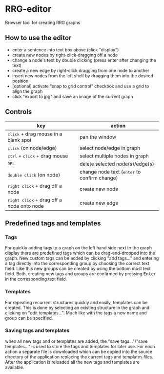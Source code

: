 # RRG-editor
Browser tool for creating RRG graphs

## How to use the editor
- enter a sentence into text box above (click "display")
- create new nodes by right-click-dragging off a node
- change a node's text by double clicking (press enter after changing the text)
- create a new edge by right-click dragging from one node to another
- insert new nodes from the left shelf by dragging them into the desired position
- \[optional\] activate "snap to grid control" checkbox and use a grid to align the graph
- click "export to jpg" and save an image of the current graph

## Controls
| key		| action 	|
| ------------- | ------------- |
| <kbd>click</kbd> + drag mouse in a blank spot | pan the window |
| <kbd>click</kbd> (on node/edge)| select node/edge in graph |
| <kbd>ctrl</kbd> + <kbd>click</kbd> + drag mouse | select multiple nodes in graph |
| <kbd>DEL</kbd>  | delete selected node(s)/edge(s)  |
| <kbd>double click</kbd> (on node)  | change node text (<kbd>enter</kbd> to confirm change) |
| <kbd>right click</kbd> + drag off a node | create new node |
| <kbd>right click</kbd> + drag off a node onto node | create new edge |


## Predefined tags and templates
### Tags
For quickly adding tags to a graph on the left hand side next to the graph display there are predefined tags which can be drag-and-dropped into the graph.
New custom tags can be added by clicking "add tags..." and entering a tag directly into the corresponding group by choosing the correct text field.
Like this new groups can be created by using the bottom most text field.
Both, creating new tags and groups are confirmed by pressing <kbd>Enter</kbd> in the corresponding text field.

### Templates
For repeating recurrent structures quickly and easily, templates can be created. This is done by selecting an existing structure in the graph and clicking on "edit templates...". Much like with the tags a new name and group can be specified.

### Saving tags and templates
when all new tags and or templates are added, the "save tags..."/"save templates..." is used to store the tags and templates for later use. For each action a separate file is downloaded which can be copied into the source directory of the application
replacing the current tags and templates files. After the application is reloaded all the new tags and templates are available.